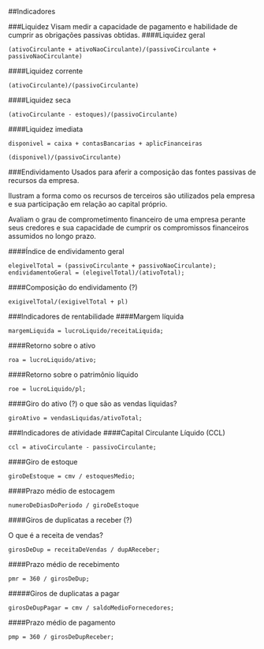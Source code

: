 ##Indicadores

###Liquidez
Visam medir a capacidade de pagamento e habilidade de cumprir as obrigações passivas obtidas.
####Liquidez geral

    (ativoCirculante + ativoNaoCirculante)/(passivoCirculante + passivoNaoCirculante)

####Liquidez corrente

    (ativoCirculante)/(passivoCirculante)

####Liquidez seca

    (ativoCirculante - estoques)/(passivoCirculante)

####Liquidez imediata

    disponivel = caixa + contasBancarias + aplicFinanceiras

    (disponivel)/(passivoCirculante)
	
###Endividamento
Usados para aferir a composição das fontes passivas de recursos da empresa. 

Ilustram a forma como os recursos de terceiros são utilizados pela empresa e sua participação em relação ao capital próprio. 

Avaliam o grau de comprometimento financeiro de uma empresa perante seus credores e sua capacidade de cumprir os compromissos financeiros assumidos no longo prazo.

####Índice de endividamento geral

    elegivelTotal = (passivoCirculante + passivoNaoCirculante);
    endividamentoGeral = (elegivelTotal)/(ativoTotal);

####Composição do endividamento (?)

    exigivelTotal/(exigivelTotal + pl)

###Indicadores de rentabilidade
####Margem líquida

    margemLiquida = lucroLiquido/receitaLiquida;

####Retorno sobre o ativo

    roa = lucroLiquido/ativo;
####Retorno sobre o patrimônio líquido

    roe = lucroLiquido/pl;

####Giro do ativo (?)
o que são as vendas liquidas?
 
    giroAtivo = vendasLiquidas/ativoTotal;

###Indicadores de atividade
####Capital Circulante Líquido (CCL)

    ccl = ativoCirculante - passivoCirculante;

####Giro de estoque

    giroDeEstoque = cmv / estoquesMedio;
####Prazo médio de estocagem

    numeroDeDiasDoPeriodo / giroDeEstoque
####Giros de duplicatas a receber (?)

O que é a receita de vendas?

    girosDeDup = receitaDeVendas / dupAReceber;

####Prazo médio de recebimento

    pmr = 360 / girosDeDup;

#####Giros de duplicatas a pagar

    girosDeDupPagar = cmv / saldoMedioFornecedores;

####Prazo médio de pagamento

    pmp = 360 / girosDeDupReceber;
